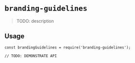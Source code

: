 # `branding-guidelines`

> TODO: description

## Usage

```
const brandingGuidelines = require('branding-guidelines');

// TODO: DEMONSTRATE API
```
